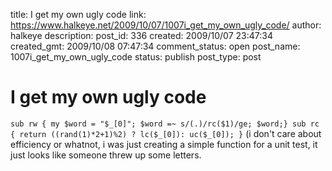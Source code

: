 title: I get my own ugly code
link: https://www.halkeye.net/2009/10/07/1007i_get_my_own_ugly_code/
author: halkeye
description: 
post_id: 336
created: 2009/10/07 23:47:34
created_gmt: 2009/10/08 07:47:34
comment_status: open
post_name: 1007i_get_my_own_ugly_code
status: publish
post_type: post

# I get my own ugly code

` sub rw { my $word = "$_[0]"; $word =~ s/(.)/rc($1)/ge; $word;} sub rc { return ((rand(1)*2+1)%2) ? lc($_[0]): uc($_[0]); } ` (i don't care about efficiency or whatnot, i was just creating a simple function for a unit test, it just looks like someone threw up some letters.